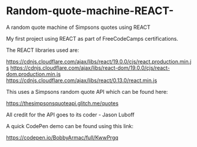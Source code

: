 # Random-quote-machine-REACT-
A random quote machine of Simpsons quotes using REACT

My first project using REACT as part of FreeCodeCamps certifications.

The REACT libraries used are:

https://cdnjs.cloudflare.com/ajax/libs/react/19.0.0/cjs/react.production.min.js 
https://cdnjs.cloudflare.com/ajax/libs/react-dom/19.0.0/cjs/react-dom.production.min.js
https://cdnjs.cloudflare.com/ajax/libs/react/0.13.0/react.min.js

This uses a Simpsons random quote API which can be found here:

https://thesimpsonsquoteapi.glitch.me/quotes

All credit for the API goes to its coder - Jason Luboff

A quick CodePen demo can be found using this link:

https://codepen.io/BobbyArmac/full/KwwPrgq 
